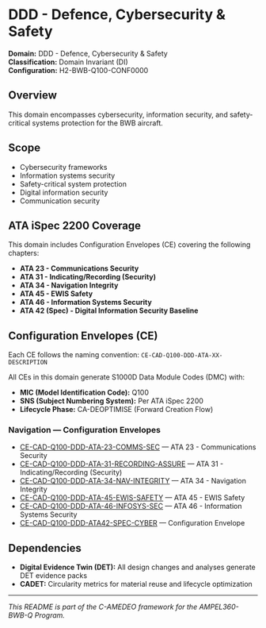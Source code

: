 # DDD - Defence, Cybersecurity & Safety

**Domain:** DDD - Defence, Cybersecurity & Safety  
**Classification:** Domain Invariant (DI)  
**Configuration:** H2-BWB-Q100-CONF0000  

## Overview

This domain encompasses cybersecurity, information security, and safety-critical systems protection for the BWB aircraft.

## Scope

- Cybersecurity frameworks
- Information systems security
- Safety-critical system protection
- Digital information security
- Communication security

## ATA iSpec 2200 Coverage

This domain includes Configuration Envelopes (CE) covering the following chapters:

- **ATA 23 - Communications Security**
- **ATA 31 - Indicating/Recording (Security)**
- **ATA 34 - Navigation Integrity**
- **ATA 45 - EWIS Safety**
- **ATA 46 - Information Systems Security**
- **ATA 42 (Spec) - Digital Information Security Baseline**

## Configuration Envelopes (CE)

Each CE follows the naming convention: `CE-CAD-Q100-DDD-ATA-XX-DESCRIPTION`

All CEs in this domain generate S1000D Data Module Codes (DMC) with:
- **MIC (Model Identification Code):** Q100
- **SNS (Subject Numbering System):** Per ATA iSpec 2200
- **Lifecycle Phase:** CA-DEOPTIMISE (Forward Creation Flow)

### Navigation — Configuration Envelopes

* [CE-CAD-Q100-DDD-ATA-23-COMMS-SEC](https://github.com/Robbbo-T/Robbbo-T/tree/main/C-AMEDEO-FRAMEWORK/CA-DEOPTIMISE/CAD-DESIGN/H2-BWB-Q100-CONF0000/DDD-DEFENCE_CYBERSECURITY_SAFETY/CE-CAD-Q100-DDD-ATA-23-COMMS-SEC) — ATA 23 - Communications Security
* [CE-CAD-Q100-DDD-ATA-31-RECORDING-ASSURE](https://github.com/Robbbo-T/Robbbo-T/tree/main/C-AMEDEO-FRAMEWORK/CA-DEOPTIMISE/CAD-DESIGN/H2-BWB-Q100-CONF0000/DDD-DEFENCE_CYBERSECURITY_SAFETY/CE-CAD-Q100-DDD-ATA-31-RECORDING-ASSURE) — ATA 31 - Indicating/Recording (Security)
* [CE-CAD-Q100-DDD-ATA-34-NAV-INTEGRITY](https://github.com/Robbbo-T/Robbbo-T/tree/main/C-AMEDEO-FRAMEWORK/CA-DEOPTIMISE/CAD-DESIGN/H2-BWB-Q100-CONF0000/DDD-DEFENCE_CYBERSECURITY_SAFETY/CE-CAD-Q100-DDD-ATA-34-NAV-INTEGRITY) — ATA 34 - Navigation Integrity
* [CE-CAD-Q100-DDD-ATA-45-EWIS-SAFETY](https://github.com/Robbbo-T/Robbbo-T/tree/main/C-AMEDEO-FRAMEWORK/CA-DEOPTIMISE/CAD-DESIGN/H2-BWB-Q100-CONF0000/DDD-DEFENCE_CYBERSECURITY_SAFETY/CE-CAD-Q100-DDD-ATA-45-EWIS-SAFETY) — ATA 45 - EWIS Safety
* [CE-CAD-Q100-DDD-ATA-46-INFOSYS-SEC](https://github.com/Robbbo-T/Robbbo-T/tree/main/C-AMEDEO-FRAMEWORK/CA-DEOPTIMISE/CAD-DESIGN/H2-BWB-Q100-CONF0000/DDD-DEFENCE_CYBERSECURITY_SAFETY/CE-CAD-Q100-DDD-ATA-46-INFOSYS-SEC) — ATA 46 - Information Systems Security
* [CE-CAD-Q100-DDD-ATA42-SPEC-CYBER](https://github.com/Robbbo-T/Robbbo-T/tree/main/C-AMEDEO-FRAMEWORK/CA-DEOPTIMISE/CAD-DESIGN/H2-BWB-Q100-CONF0000/DDD-DEFENCE_CYBERSECURITY_SAFETY/CE-CAD-Q100-DDD-ATA42-SPEC-CYBER) — Configuration Envelope


## Dependencies

- **Digital Evidence Twin (DET):** All design changes and analyses generate DET evidence packs
- **CADET:** Circularity metrics for material reuse and lifecycle optimization

---

*This README is part of the C-AMEDEO framework for the AMPEL360-BWB-Q Program.*